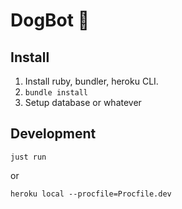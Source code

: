 # DogBot 🐶

## Install
1. Install ruby, bundler, heroku CLI.
2. `bundle install`
3. Setup database or whatever

## Development
`just run`

or

`heroku local --procfile=Procfile.dev`

